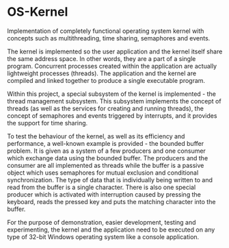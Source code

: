 # OS-Kernel
Implementation of completely functional operating system kernel with concepts such as multithreading, time sharing, semaphores and events.

The kernel is implemented so the user application and the kernel itself share the same address space. In other words, they are a part of a single program. Concurrent processes created within the application are actually lightweight processes (threads). The application and the kernel are compiled and linked together to produce a single executable program.

Within this project, a special subsystem of the kernel is implemented - the thread management subsystem. This subsystem implements the concept of threads (as well as the services for creating and running threads), the concept of semaphores and events triggered by interrupts, and it provides the support for time sharing.

To test the behaviour of the kernel, as well as its efficiency and performance, a well-known example is provided - the bounded buffer problem. It is given as a system of a few producers and one consumer which exchange data using the bounded buffer. The producers and the consumer are all implemented as threads while the buffer is a passive object which uses semaphores for mutual exclusion and conditional synchronization. The type of data that is individually being written to and read from the buffer is a single character. There is also one special producer which is activated with interruption caused by pressing the keyboard, reads the pressed key and puts the matching character into the buffer.

For the purpose of demonstration, easier development, testing and experimenting, the kernel and the application need to be executed on any type of 32-bit Windows operating system like a console application.
